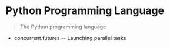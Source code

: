 Python Programming Language
===========================

> The Python programming language

* concurrent.futures -- Launching parallel tasks

